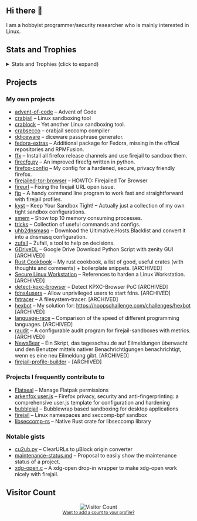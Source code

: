 ## Hi there 👋

<!--
**rusty-snake/rusty-snake** is a ✨ _special_ ✨ repository because its `README.md` (this file) appears on your GitHub profile.

Here are some ideas to get you started:

- 🔭 I’m currently working on ...
- 🌱 I’m currently learning ...
- 👯 I’m looking to collaborate on ...
- 🤔 I’m looking for help with ...
- 💬 Ask me about ...
- 📫 How to reach me: ...
- 😄 Pronouns: ...
- ⚡ Fun fact: ...
-->

I am a hobbyist programmer/security researcher who is mainly interested in Linux.

<!-- Has UI bugs
## Metrics

<p>
 <img width="480" height="1991" src="https://metrics.lecoq.io/rusty-snake?template=classic&isocalendar=1&languages=1&discussions=1&achievements=1&notable=1&base=header%2C%20activity%2C%20community%2C%20repositories%2C%20metadata&base.indepth=false&base.hireable=false&base.skip=false&isocalendar=false&isocalendar.duration=half-year&languages=false&languages.limit=8&languages.threshold=0%25&languages.other=false&languages.colors=github&languages.sections=most-used&languages.details=percentage&languages.indepth=false&languages.analysis.timeout=15&languages.analysis.timeout.repositories=7.5&languages.categories=markup%2C%20programming&languages.recent.categories=markup%2C%20programming&languages.recent.load=300&languages.recent.days=14&discussions=false&discussions.categories=true&discussions.categories.limit=0&achievements=false&achievements.threshold=C&achievements.secrets=true&achievements.display=detailed&achievements.limit=0&notable=false&notable.from=organization&notable.repositories=false&notable.indepth=false&notable.types=commit&notable.self=false&config.timezone=UTC" alt="Metrics" />
 <br>
 <sub><a href="https://metrics.lecoq.io/">Want to add metrics to your profile?</a></sub>
</p>
-->

## Stats and Trophies

<details><summary>Stats and Trophies (click to expand)</summary>

<p>
 
 > Note that only contributions on GitHub are counted here.
 > No contributions on Codeberg and no commits with an unverified email address.

</p>
 
<p>
 <picture align="top" width="495" height="195">
  <source media="(prefers-color-scheme: dark)" srcset="https://github-readme-stats.vercel.app/api?username=rusty-snake&include_all_commits=true&show_icons=true&theme=dark">
  <source media="(prefers-color-scheme: light)" srcset="https://github-readme-stats.vercel.app/api?username=rusty-snake&include_all_commits=true&show_icons=true&theme=graywhite">
  <img src="https://github-readme-stats.vercel.app/api?username=rusty-snake&include_all_commits=true&show_icons=true&theme=graywhite">
 </picture>
 <picture align="top" width="350" height="165">
  <source media="(prefers-color-scheme: dark)" srcset="https://github-readme-stats.vercel.app/api/top-langs/?username=rusty-snake&layout=compact&theme=dark">
  <source media="(prefers-color-scheme: light)" srcset="https://github-readme-stats.vercel.app/api/top-langs/?username=rusty-snake&layout=compact&theme=graywhite">
  <img src="https://github-readme-stats.vercel.app/api/top-langs/?username=rusty-snake&layout=compact&theme=graywhite">
 </picture>
 <br>
 <sub><a href="https://github.com/anuraghazra/github-readme-stats">Want to add stats to your profile?</a></sub>
</p>

<p>
 <img align="top" width="495" height="195" src="https://github-readme-streak-stats.herokuapp.com/?user=rusty-snake" />
 <br>
 <sub><a href="https://github.com/denvercoder1/github-readme-streak-stats">Want to add streak stats to your profile?</a></sub>
</p>

<p>
 <img align="top" width="685" height="225" src="https://github-profile-trophy.vercel.app/?username=rusty-snake&margin-h=5&margin-w=5" />
 <br>
 <sub><a href="https://github.com/ryo-ma/github-profile-trophy">Want to add trophies to your profile?</a></sub>
</p>
 
 </details>

## Projects

### My own projects

 - [advent-of-code](https://codeberg.org/rusty-snake/advent-of-code) &ndash; Advent of Code
 - [crabjail](https://codeberg.org/crabjail) &ndash; Linux sandboxing tool
 - [crablock](https://codeberg.org/crabjail/crablock) &ndash; Yet another Linux sandboxing tool.
 - [crabsecco](https://codeberg.org/crabjail/crabsecco) &ndash; crabjail seccomp compiler
 - [ddiceware](https://codeberg.org/rusty-snake/ddiceware) &ndash; diceware passphrase generator.
 - [fedora-extras](https://github.com/rusty-snake/fedora-extras) &ndash; Additional package for Fedora, missing in the offical repositories and RPMFusion.
 - [ffx](https://codeberg.org/rusty-snake/ffx) &ndash; Install all firefox release channels and use firejail to sandbox them.
 - [firecfg.py](https://github.com/rusty-snake/firecfg.py) &ndash; An improved firecfg written in python.
 - [firefox-config](https://codeberg.org/rusty-snake/firefox-config) &ndash; My config for a hardened, secure, privacy friendly firefox.
 - [firejailed-tor-browser](https://github.com/rusty-snake/firejailed-tor-browser) &ndash; HOWTO: Firejailed Tor Browser
 - [fireurl](https://github.com/rusty-snake/fireurl) &ndash;  Fixing the firejail URL open issue.
 - [fjp](https://github.com/rusty-snake/fjp) &ndash; A handy command line program to work fast and straightforward with firejail profiles.
 - [kyst](https://github.com/rusty-snake/kyst/) &ndash; Keep Your Sandbox Tight! – Actually just a collection of my own tight sandbox configurations.
 - [smem](https://codeberg.org/rusty-snake/smem) &ndash; Show top 10 memory consuming processes.
 - [tricks](https://github.com/rusty-snake/tricks) &ndash; Collection of useful commands and configs.
 - [uhb2dnsmasq](https://gitlab.com/rusty-snake/uhb2dnsmasq) &ndash; Download the Ultimative.Hosts.Blacklist and convert it into a dnsmasq configuration.
 - [zufall](https://github.com/rusty-snake/zufall) &ndash; Zufall, a tool to help on decisions.
 - [GDriveDL](https://github.com/rusty-snake/gdrivedl) &ndash; Google Drive Download Python Script with zenity GUI [ARCHIVED]
 - [Rust Cookbook](https://codeberg.org/rusty-snake/rust-cookbook) &ndash; My rust cookbook, a list of good, useful crates (with thoughts and comments) + boilerplate snippets. [ARCHIVED]
 - [Secure Linux Workstation](https://gitlab.com/rusty-snake/secure-linux-workstation) &ndash; References to harden a Linux Workstation. [ARCHIVED]
 - [detect-kpxc-browser](https://github.com/rusty-snake/detect-kpxc-browser) &ndash; Detect KPXC-Browser PoC [ARCHIVED]
 - [fdns4users](https://github.com/rusty-snake/fdns4users) &ndash; Allow unprivileged users to start fdns. [ARCHIVED]
 - [fstracer](https://github.com/rusty-snake/fstracer) &ndash; A filesystem-tracer. [ARCHIVED]
 - [hexbot](https://github.com/rusty-snake/hexbot) &ndash; My solution for: https://noopschallenge.com/challenges/hexbot [ARCHIVED]
 - [language-race](https://codeberg.org/rusty-snake/language-race) &ndash; Comparison of the speed of different programming languages. [ARCHIVED]
 - [raudit](https://github.com/rusty-snake/raudit) &ndash; A configurable audit program for firejail-sandboxes with metrics. [ARCHIVED]
 - [NewsBear](https://codeberg.org/rusty-snake/NewsBear) &ndash; Ein Skript, das tagesschau.de auf Eilmeldungen überwacht und den Benutzer mittels nativer Benachrichtigungen benachrichtigt, wenn es eine neu Eilmeldung gibt. [ARCHIVED]
 - [firejail-profile-builder](https://github.com/rusty-snake/firejail-profile-builder) &ndash;  [ARCHIVED]

### Projects I frequently contribute to

 - [Flatseal](https://github.com/tchx84/Flatseal) &ndash;  Manage Flatpak permissions
 - [arkenfox user.js](https://github.com/arkenfox/user.js) &ndash; Firefox privacy, security and anti-fingerprinting: a comprehensive user.js template for configuration and hardening
 - [bubblejail](https://github.com/igo95862/bubblejail) &ndash; Bubblewrap based sandboxing for desktop applications
 - [firejail](https://github.com/netblue30/firejail) &ndash; Linux namespaces and seccomp-bpf sandbox
 - [libseccomp-rs](https://github.com/libseccomp-rs/libseccomp-rs) &ndash; Native Rust crate for libseccomp library
    
### Notable gists

 - [cu2ub.py](https://gist.github.com/rusty-snake/a82ffae09e820e053ac486694af777c3) &ndash; ClearURLs to µBlock origin converter
 - [maintenance-status.md](https://gist.github.com/rusty-snake/574a91f1df9f97ec77ca308d6d731e29) &ndash; Proposal to easily show the maintenance status of a project.
 - [xdg-open.c](https://gist.github.com/rusty-snake/5104dc53ce3e52eef86cc34d359aa10e) &ndash; A xdg-open drop-in wrapper to make xdg-open work nicely with firejail.

<!--

https://wiki.archlinux.org/title/firejail#Experimental_improved_tools:
> Some of the Firejail developers recognized issues with the tools it ships with
> and made their own, improved versions of them.
>  * [firecfg.py](https://github.com/rusty-snake/firecfg.py), an improved version of firecfg.
>  * [fjp](https://github.com/rusty-snake/fjp), a tool to interact with Firejail profiles.

https://firejail.wordpress.com/#external-projects:
> * [HOWTO: Firejailed Tor Browser](https://github.com/rusty-snake/firejailed-tor-browser)
> * [fjp](https://rusty-snake.github.io/fjp) is a handy command line program to
>   work fast and straightforward with firejail profiles.

https://github.com/DandelionSprout/adfilt/blob/master/ClearURLs%20for%20uBo/clear_urls_uboified.txt:
> The developers would like to thank https://github.com/rusty-snake for helping create this list

https://www.privacyguides.org/linux-desktop/sandboxing/#flatpak:
> You can restrict applications further by issuing
> [Flatpak overrides](https://docs.flatpak.org/en/latest/flatpak-command-reference.html#flatpak-override).
> This can be done with the command-line or by using [Flatseal](https://flathub.org/apps/details/com.github.tchx84.Flatseal).
> Some sample overrides are provided by [tommytran732](https://github.com/tommytran732/Flatpak-Overrides)
> and [rusty-snake](https://github.com/rusty-snake/kyst/tree/main/flatpak).

https://blogs.gnome.org/tchx84/2022/05/31/flatseal-1-8-0/:
> Last but not least, special kudos to [@rusty-snake](https://github.com/rusty-snake)
> for always keeping an eye on newly opened issues and patiently responding to
> people’s doubts.

-->

## Visitor Count

<p align="center">
 <img src="https://profile-counter.glitch.me/rusty-snake/count.svg" alt="Visitor Count" />
 <br>
 <sub><a href="https://dev.to/ryanlanciaux/visitor-count-on-your-github-profile-with-one-line-of-markdown-593g">Want to add a count to your profile?</a></sub>
</p>
